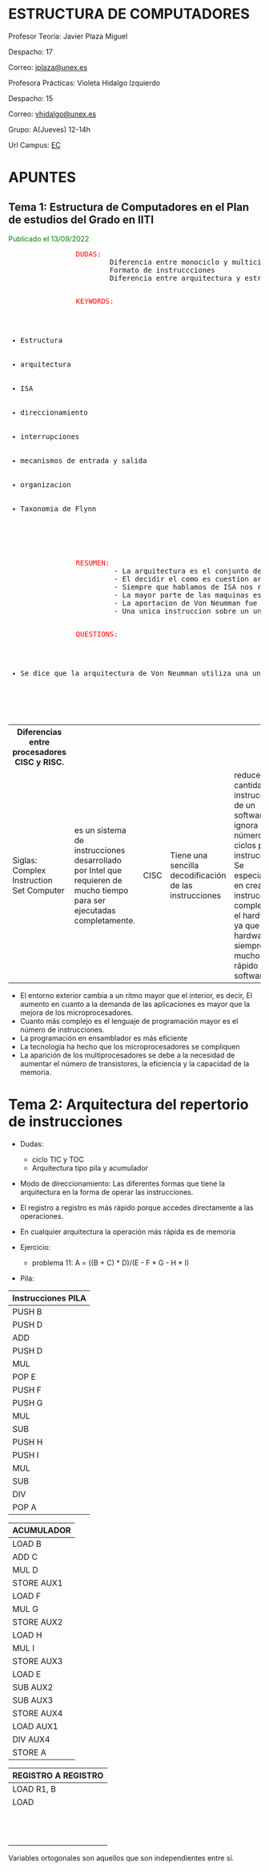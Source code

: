 # ESTRUCTURA DE COMPUTADORES
Profesor Teoría: Javier Plaza Miguel

Despacho: 17

Correo: jplaza@unex.es  

Profesora Prácticas: Violeta Hidalgo Izquierdo

Despacho: 15

Correo: vhidalgo@unex.es

Grupo: A(Jueves) 12-14h

Url Campus: [EC](https://campusvirtual.unex.es/zonauex/avuex/course/view.php?id=12187)

# APUNTES
## Tema 1: Estructura de Computadores en el Plan de estudios del Grado en IITI


<p style="color: green">Publicado el 13/09/2022</p>
<div>
            <pre>
                <span style="color: red">DUDAS:</span>
                        Diferencia entre monociclo y multiciclo.
                        Formato de instruccciones
                        Diferencia entre arquitectura y estructura
            </pre>
            <pre>
                <span style="color: red">KEYWORDS:</span>
                <ul>
                    <li>Estructura</li>
                    <li>arquitectura</li>
                    <li>ISA</li>
                    <li>direccionamiento</li>
                    <li>interrupciones</li>
                    <li>mecanismos de entrada y salida</li>
                    <li>organizacion</li>
                    <li>Taxonomia de Flynn</li>
                </ul>
            </pre>
            <pre>
                <span style="color: red">RESUMEN:</span>
                         - La arquitectura es el conjunto de atributos que el hardware ofrece o que son visibles para el programador y que el usuario usa a bajo nivel.
                         - El decidir el como es cuestion arquitectonica y lo que tiene que hacer es estructural.
                         - Siempre que hablamos de ISA nos referimos a la arquitectura.
                         - La mayor parte de las maquinas estan construidas con la misma ISA pero tienen distinta organiacion o estructura
                         - La aportacion de Von Neumman fue los programas almacenados yaque anteriormente se insertaba una tarjeta la cual contenia un programa que se interpretaba en la maquina tras su insercion
                         - Una unica instruccion sobre un unico dato, Arquitectura de Von Neumman
            </pre>
            <pre>
                <span style="color: red">QUESTIONS:</span>
                <ul>
                    <li>Se dice que la arquitectura de Von Neumman utiliza una unica memoria para datos e instrucciones, en cambio la de Harvard</li>
                </ul>
            </pre>

<div id="respuestas">
    <table><th>Diferencias entre procesadores CISC y RISC.</th>
    <tr><td>Siglas: Complex Instruction Set Computer</td><td>es un sistema de instrucciones desarrollado por Intel que requieren de mucho tiempo para ser ejecutadas completamente.</td><td>CISC</td><td>Tiene una sencilla decodificación de las instrucciones</td><td>reduce la cantidad de instrucciones de un software y se ignora el número de ciclos por instrucción. Se especializa en crear instrucciones complejas en el hardware, ya que el hardware siempre será mucho más rápido que el software.</td><td>Los usos de la canalización son simples</td></tr>
</table>
</div>
<ul>
    <li>El entorno exterior cambia a un ritmo mayor que el interior, es decir, El aumento en cuanto a la demanda de las aplicaciones es mayor que la mejora de los microprocesadores.</li>
    <li>Cuanto más complejo es el lenguaje de programación mayor es el número de instrucciones.</li>
    <li>La programación en ensamblador es más eficiente</li>
    <li>La tecnología ha hecho que los microprocesadores se compliquen</li>
    <li>La aparición de los multiprocesadores se debe a la necesidad de aumentar el número de transistores, la eficiencia y la capacidad de la memoria.</li>
</ul>

</div>

# Tema 2: Arquitectura del repertorio de instrucciones
- Dudas: 
  - ciclo TIC y TOC
  - Arquitectura tipo pila y acumulador

- Modo de direccionamiento: Las diferentes formas que tiene la arquitectura en la forma de operar las instrucciones. 
- El registro a registro es más rápido porque accedes directamente a las operaciones. 
- En cualquier arquitectura la operación más rápida es de memoria
- Ejercicio: 
  - problema 11: A = ((B + C) * D)/(E - F * G - H * I)
- Pila: 

| Instrucciones PILA |
|--------------------|
| PUSH B             |
| PUSH D             |
| ADD                |
| PUSH D             |
| MUL                |
| POP E              |
| PUSH F             |
| PUSH G             |
| MUL                |
| SUB                |
| PUSH H             |
| PUSH I             |
| MUL                |
| SUB                |
| DIV                |
| POP A              |
    
| ACUMULADOR |
|------------|
| LOAD B     |
| ADD C      |
| MUL D      |
| STORE AUX1 |
| LOAD F     |
| MUL G      |
| STORE AUX2 |
| LOAD H     |
| MUL I      |
| STORE AUX3 |
| LOAD E     |
| SUB AUX2   |
| SUB AUX3   |
| STORE AUX4 |
| LOAD AUX1  |
| DIV AUX4   |
| STORE A    |


| REGISTRO A REGISTRO |
|---------------------|
| LOAD R1, B          |
| LOAD                |
||
||
||
||
||
||
||
||
||
||
||
||

Variables ortogonales son aquellos que son independientes entre sí.
